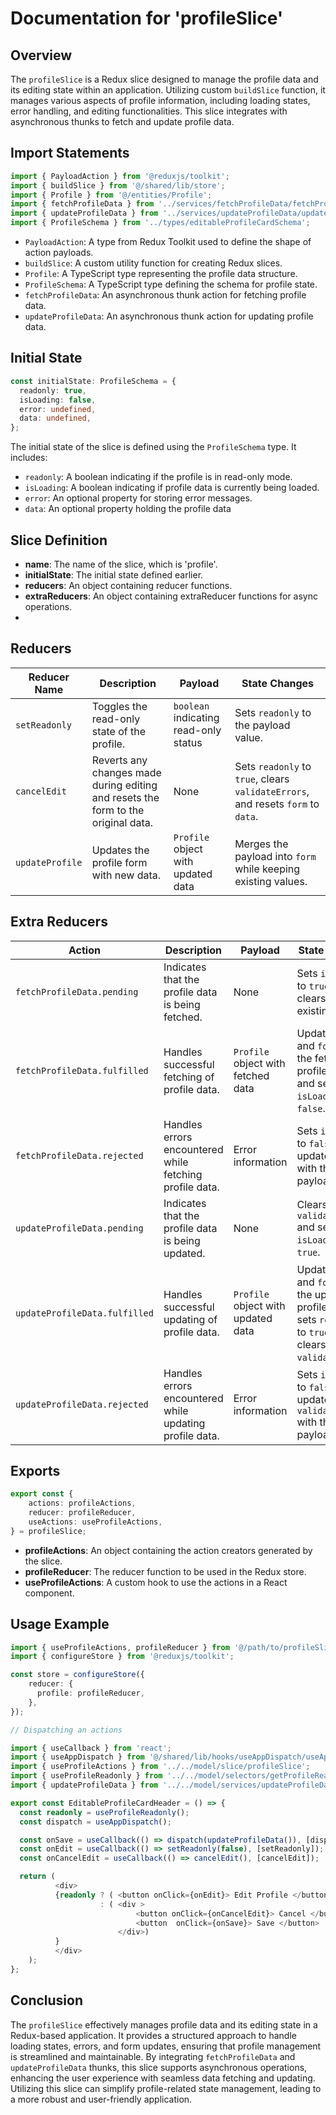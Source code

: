 # Documentation for 'profileSlice'

## Overview
The `profileSlice` is a Redux slice designed to manage the profile data and its editing state within an application. 
Utilizing custom `buildSlice` function, it manages various aspects of profile information, including loading states, error handling, and editing functionalities. 
This slice integrates with asynchronous thunks to fetch and update profile data.

## Import Statements
```typescript
import { PayloadAction } from '@reduxjs/toolkit';
import { buildSlice } from '@/shared/lib/store';
import { Profile } from '@/entities/Profile';
import { fetchProfileData } from '../services/fetchProfileData/fetchProfileData';
import { updateProfileData } from '../services/updateProfileData/updateProfileData';
import { ProfileSchema } from '../types/editableProfileCardSchema';

```
- `PayloadAction`: A type from Redux Toolkit used to define the shape of action payloads.
- `buildSlice`: A custom utility function for creating Redux slices.
- `Profile`: A TypeScript type representing the profile data structure.
- `ProfileSchema`: A TypeScript type defining the schema for profile state.
- `fetchProfileData`: An asynchronous thunk action for fetching profile data.
- `updateProfileData`: An asynchronous thunk action for updating profile data.


## Initial State
```typescript
const initialState: ProfileSchema = {
  readonly: true,
  isLoading: false,
  error: undefined,
  data: undefined,
};
```

The initial state of the slice is defined using the `ProfileSchema` type.
It includes:
- `readonly`: A boolean indicating if the profile is in read-only mode.
- `isLoading`: A boolean indicating if profile data is currently being loaded.
- `error`: An optional property for storing error messages.
- `data`: An optional property holding the profile data

## Slice Definition

- **name**: The name of the slice, which is 'profile'.
- **initialState**: The initial state defined earlier.
- **reducers**: An object containing reducer functions.
- **extraReducers**: An object containing extraReducer functions for async operations.
- 
## Reducers

| **Reducer Name**    | **Description**                                                                 | **Payload**                            | **State Changes**                                                 |
|---------------------|---------------------------------------------------------------------------------|----------------------------------------|--------------------------------------------------------------------|
| `setReadonly`       | Toggles the read-only state of the profile.                                     | `boolean` indicating read-only status  | Sets `readonly` to the payload value.                             |
| `cancelEdit`        | Reverts any changes made during editing and resets the form to the original data. | None                                   | Sets `readonly` to `true`, clears `validateErrors`, and resets `form` to `data`. |
| `updateProfile`     | Updates the profile form with new data.                                          | `Profile` object with updated data     | Merges the payload into `form` while keeping existing values.      |


## Extra Reducers

| **Action**                   | **Description**                                                                 | **Payload**                            | **State Changes**                                                 |
|------------------------------|---------------------------------------------------------------------------------|----------------------------------------|--------------------------------------------------------------------|
| `fetchProfileData.pending`   | Indicates that the profile data is being fetched.                               | None                                   | Sets `isLoading` to `true` and clears any existing `error`.        |
| `fetchProfileData.fulfilled` | Handles successful fetching of profile data.                                    | `Profile` object with fetched data     | Updates `data` and `form` with the fetched profile data, and sets `isLoading` to `false`. |
| `fetchProfileData.rejected`  | Handles errors encountered while fetching profile data.                         | Error information                      | Sets `isLoading` to `false` and updates `error` with the payload.  |
| `updateProfileData.pending`  | Indicates that the profile data is being updated.                               | None                                   | Clears `validateErrors` and sets `isLoading` to `true`.            |
| `updateProfileData.fulfilled`| Handles successful updating of profile data.                                    | `Profile` object with updated data     | Updates `data` and `form` with the updated profile data, sets `readonly` to `true`, and clears `validateErrors`. |
| `updateProfileData.rejected` | Handles errors encountered while updating profile data.                        | Error information                      | Sets `isLoading` to `false` and updates `validateErrors` with the payload. |


## Exports
```typescript
export const {
    actions: profileActions,
    reducer: profileReducer,
    useActions: useProfileActions,
} = profileSlice;
```
- **profileActions**: An object containing the action creators generated by the slice.
- **profileReducer**: The reducer function to be used in the Redux store.
- **useProfileActions**: A custom hook to use the actions in a React component.


## Usage Example
```typescript jsx
import { useProfileActions, profileReducer } from '@/path/to/profileSlice';
import { configureStore } from '@reduxjs/toolkit';

const store = configureStore({
    reducer: {
      profile: profileReducer,
    },
});

// Dispatching an actions

import { useCallback } from 'react';
import { useAppDispatch } from '@/shared/lib/hooks/useAppDispatch/useAppDispatch';
import { useProfileActions } from '../../model/slice/profileSlice';
import { useProfileReadonly } from '../../model/selectors/getProfileReadonly/getProfileReadonly';
import { updateProfileData } from '../../model/services/updateProfileData/updateProfileData';

export const EditableProfileCardHeader = () => {
  const readonly = useProfileReadonly();
  const dispatch = useAppDispatch();

  const onSave = useCallback(() => dispatch(updateProfileData()), [dispatch]);
  const onEdit = useCallback(() => setReadonly(false), [setReadonly]);
  const onCancelEdit = useCallback(() => cancelEdit(), [cancelEdit]);

  return (
          <div>
          {readonly ? ( <button onClick={onEdit}> Edit Profile </button>) 
                    : ( <div >
                            <button onClick={onCancelEdit}> Cancel </button>
                            <button  onClick={onSave}> Save </button>
                        </div>)
          }
          </div>
    );
};
```

## Conclusion 
The `profileSlice` effectively manages profile data and its editing state in a Redux-based application. 
It provides a structured approach to handle loading states, errors, and form updates, ensuring that profile management is streamlined and maintainable. 
By integrating `fetchProfileData` and `updateProfileData` thunks, this slice supports asynchronous operations, enhancing the user experience with seamless data fetching and updating. 
Utilizing this slice can simplify profile-related state management, leading to a more robust and user-friendly application.
